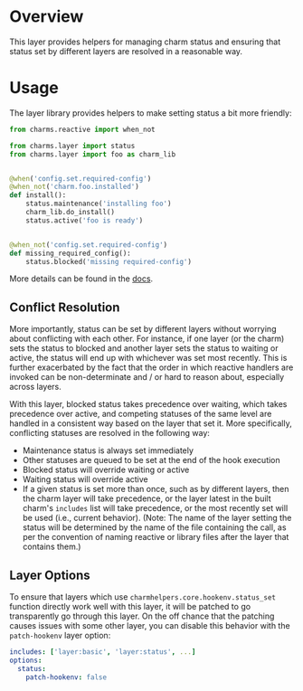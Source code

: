 # Overview

This layer provides helpers for managing charm status and ensuring that status
set by different layers are resolved in a reasonable way.

# Usage

The layer library provides helpers to make setting status a bit more friendly:

```python
from charms.reactive import when_not

from charms.layer import status
from charms.layer import foo as charm_lib


@when('config.set.required-config')
@when_not('charm.foo.installed')
def install():
    status.maintenance('installing foo')
    charm_lib.do_install()
    status.active('foo is ready')


@when_not('config.set.required-config')
def missing_required_config():
    status.blocked('missing required-config')
```

More details can be found in the [docs](docs/status.md).


## Conflict Resolution

More importantly, status can be set by different layers without worrying about
conflicting with each other.  For instance, if one layer (or the charm) sets
the status to blocked and another layer sets the status to waiting or active,
the status will end up with whichever was set most recently.  This is further
exacerbated by the fact that the order in which reactive handlers are invoked
can be non-determinate and / or hard to reason about, especially across layers.

With this layer, blocked status takes precedence over waiting, which takes
precedence over active, and competing statuses of the same level are handled
in a consistent way based on the layer that set it.  More specifically,
conflicting statuses are resolved in the following way:

* Maintenance status is always set immediately
* Other statuses are queued to be set at the end of the hook execution
* Blocked status will override waiting or active
* Waiting status will override active
* If a given status is set more than once, such as by different layers,
  then the charm layer will take precedence, or the layer latest in the
  built charm's `includes` list will take precedence, or the most recently
  set will be used (i.e., current behavior).  (Note: The name of the layer
  setting the status will be determined by the name of the file containing
  the call, as per the convention of naming reactive or library files after
  the layer that contains them.)


## Layer Options

To ensure that layers which use `charmhelpers.core.hookenv.status_set` function
directly work well with this layer, it will be patched to go transparently go
through this layer.  On the off chance that the patching causes issues with
some other layer, you can disable this behavior with the `patch-hookenv` layer
option:

```yaml
includes: ['layer:basic', 'layer:status', ...]
options:
  status:
    patch-hookenv: false
```
